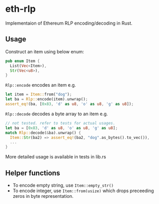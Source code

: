 # eth-rlp

Implementaion of Ethereum RLP encoding/decoding in Rust.

## Usage
Construct an item using below enum:

```rust
pub enum Item {
  List(Vec<Item>),
  Str(Vec<u8>),
}
```

`Rlp::encode` encodes an item e.g.

```rust
let item = Item::from("dog");
let ba = Rlp::encode(item).unwrap();
assert_eq!(ba, [0x83, 'd' as u8, 'o' as u8, 'g' as u8]);
```

`Rlp::decode` decodes a byte array to an item e.g.

```rust
// not tested. refer to tests for actual usages.
let ba = [0x83, 'd' as u8, 'o' as u8, 'g' as u8];
match Rlp::decode(&ba).unwrap() {
  Item::Str(ba2) => assert_eq!(ba2, "dog".as_bytes().to_vec()),
  ...
}
```

More detailed usage is available in tests in lib.rs

## Helper functions
- To encode empty string, use `Item::empty_str()`
- To encode integer, use `Item::from(usize)` which drops preceeding zeros in byte representation.
